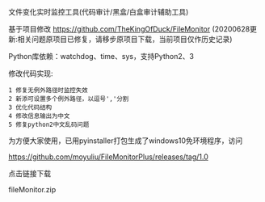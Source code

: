 文件变化实时监控工具(代码审计/黑盒/白盒审计辅助工具)

基于项目修改 https://github.com/TheKingOfDuck/FileMonitor (20200628更新:相关问题原项目已修复，请移步原项目下载，当前项目仅作历史记录)

Python库依赖：watchdog、time、sys，支持Python2、3

修改代码实现:


    1 修复无例外路径时监控失效
    2 新添可设置多个例外路径，以逗号','分割
    3 优化代码结构
    4 修改信息输出为中文
    5 修复python2中文乱码问题


为方便大家使用，已用pyinstaller打包生成了windows10免环境程序，访问

https://github.com/moyuliu/FileMonitorPlus/releases/tag/1.0 

点击链接下载

fileMonitor.zip


